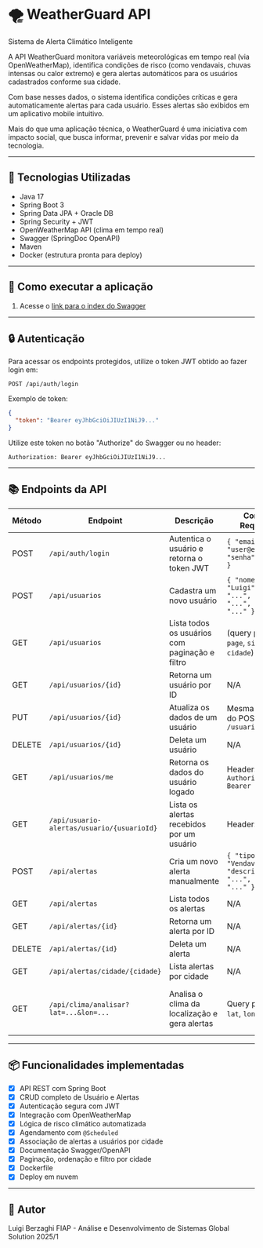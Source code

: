 # 🌪️ WeatherGuard API

Sistema de Alerta Climático Inteligente

A API WeatherGuard monitora variáveis meteorológicas em tempo real (via OpenWeatherMap), identifica condições de risco (como vendavais, chuvas intensas ou calor extremo) e gera alertas automáticos para os usuários cadastrados conforme sua cidade.

Com base nesses dados, o sistema identifica condições críticas e gera automaticamente alertas para cada usuário. Esses alertas são exibidos em um aplicativo mobile intuitivo.

Mais do que uma aplicação técnica, o WeatherGuard é uma iniciativa com impacto social, que busca informar, prevenir e salvar vidas por meio da tecnologia.

---

## 📌 Tecnologias Utilizadas

* Java 17
* Spring Boot 3
* Spring Data JPA + Oracle DB
* Spring Security + JWT
* OpenWeatherMap API (clima em tempo real)
* Swagger (SpringDoc OpenAPI)
* Maven
* Docker (estrutura pronta para deploy)

---

## 🚀 Como executar a aplicação

1. Acesse o [link para o index do Swagger](https://weatherguard-1ylt.onrender.com/swagger-ui/index.html)

---

## 🔒 Autenticação

Para acessar os endpoints protegidos, utilize o token JWT obtido ao fazer login em:

```
POST /api/auth/login
```

Exemplo de token:

```json
{
  "token": "Bearer eyJhbGciOiJIUzI1NiJ9..."
}
```

Utilize este token no botão "Authorize" do Swagger ou no header:

```
Authorization: Bearer eyJhbGciOiJIUzI1NiJ9...
```

---

## 📚 Endpoints da API

| Método | Endpoint                                   | Descrição                                      | Corpo da Requisição                                                    | Resposta de Sucesso                        |
| ------ | ------------------------------------------ | ---------------------------------------------- | ---------------------------------------------------------------------- | ------------------------------------------ |
| POST   | `/api/auth/login`                          | Autentica o usuário e retorna o token JWT      | `{ "email": "user@email.com", "senha": "123456" }`                     | `{ "token": "Bearer eyJhbGci..." }`        |
| POST   | `/api/usuarios`                            | Cadastra um novo usuário                       | `{ "nome": "Luigi", "email": "...", "senha": "...", "cidade": "..." }` | JSON do usuário criado (sem senha)         |
| GET    | `/api/usuarios`                            | Lista todos os usuários com paginação e filtro | (query params: `page`, `size`, `sort`, `cidade`)                       | Lista paginada de `UsuarioDTO`             |
| GET    | `/api/usuarios/{id}`                       | Retorna um usuário por ID                      | N/A                                                                    | JSON de `UsuarioDTO`                       |
| PUT    | `/api/usuarios/{id}`                       | Atualiza os dados de um usuário                | Mesma estrutura do POST `/usuarios`                                    | JSON atualizado do usuário                 |
| DELETE | `/api/usuarios/{id}`                       | Deleta um usuário                              | N/A                                                                    | Status `204 No Content`                    |
| GET    | `/api/usuarios/me`                         | Retorna os dados do usuário logado             | Header: `Authorization: Bearer <token>`                                | JSON com `UsuarioDTO`                      |
| GET    | `/api/usuario-alertas/usuario/{usuarioId}` | Lista os alertas recebidos por um usuário      | Header: JWT                                                            | Lista de `AlertaDTO`                       |
| POST   | `/api/alertas`                             | Cria um novo alerta manualmente                | `{ "tipo": "Vendaval", "descricao": "...", "cidade": "..." }`          | JSON do alerta criado                      |
| GET    | `/api/alertas`                             | Lista todos os alertas                         | N/A                                                                    | Lista de `Alerta`                          |
| GET    | `/api/alertas/{id}`                        | Retorna um alerta por ID                       | N/A                                                                    | JSON de `Alerta`                           |
| DELETE | `/api/alertas/{id}`                        | Deleta um alerta                               | N/A                                                                    | Status `204 No Content`                    |
| GET    | `/api/alertas/cidade/{cidade}`             | Lista alertas por cidade                       | N/A                                                                    | Lista de `Alerta`                          |
| GET    | `/api/clima/analisar?lat=...&lon=...`      | Analisa o clima da localização e gera alertas  | Query params: `lat`, `lon`                                             | "Análise climática concluída com sucesso." |

---

## 📦 Funcionalidades implementadas

* [x] API REST com Spring Boot
* [x] CRUD completo de Usuário e Alertas
* [x] Autenticação segura com JWT
* [x] Integração com OpenWeatherMap
* [x] Lógica de risco climático automatizada
* [x] Agendamento com `@Scheduled`
* [x] Associação de alertas a usuários por cidade
* [x] Documentação Swagger/OpenAPI
* [x] Paginação, ordenação e filtro por cidade
* [x] Dockerfile
* [x] Deploy em nuvem

---

## 👤 Autor

Luigi Berzaghi
FIAP - Análise e Desenvolvimento de Sistemas
Global Solution 2025/1
